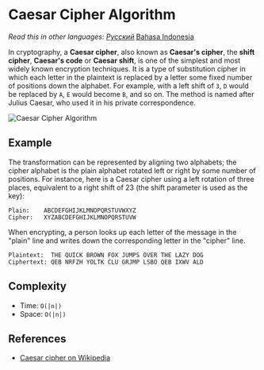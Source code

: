 # Caesar Cipher Algorithm

_Read this in other languages:_
[_Русский_](README.ru-RU.md)
[Bahasa Indonesia](README.id-ID.md)

In cryptography, a **Caesar cipher**, also known as **Caesar's cipher**, the **shift cipher**, **Caesar's code** or **Caesar shift**, is one of the simplest and most widely known encryption techniques. It is a type of substitution cipher in which each letter in the plaintext is replaced by a letter some fixed number of positions down the alphabet. For example, with a left shift of `3`, `D` would be replaced by `A`, `E` would become `B`, and so on. The method is named after Julius Caesar, who used it in his private correspondence.

![Caesar Cipher Algorithm](https://upload.wikimedia.org/wikipedia/commons/4/4a/Caesar_cipher_left_shift_of_3.svg)

## Example

The transformation can be represented by aligning two alphabets; the cipher alphabet is the plain alphabet rotated left or right by some number of positions. For instance, here is a Caesar cipher using a left rotation of three places, equivalent to a right shift of 23 (the shift parameter is used as the key):

```text
Plain:    ABCDEFGHIJKLMNOPQRSTUVWXYZ
Cipher:   XYZABCDEFGHIJKLMNOPQRSTUVW
```

When encrypting, a person looks up each letter of the message in the "plain" line and writes down the corresponding letter in the "cipher" line.

```text
Plaintext:  THE QUICK BROWN FOX JUMPS OVER THE LAZY DOG
Ciphertext: QEB NRFZH YOLTK CLU GRJMP LSBO QEB IXWV ALD
```

## Complexity

- Time: `O(|n|)`
- Space: `O(|n|)`

## References

- [Caesar cipher on Wikipedia](https://en.wikipedia.org/wiki/Caesar_cipher)
